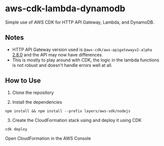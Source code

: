 # aws-cdk-lambda-dynamodb
Simple use of AWS CDK for HTTP API Gateway, Lambda, and DynamoDB.


## Notes
- HTTP API Gateway version used is `@aws-cdk/aws-apigatewayv2-alpha` [2.8.0](https://www.npmjs.com/package/@aws-cdk/aws-apigatewayv2-alpha) and the API may now have differences.
- This is mostly to play around with CDK, the logic in the lambda functions is not robust and doesn't handle errors well at all. 

## How to Use

1. Clone the repository

2. Install the dependencies

```
npm install && npm install --prefix layers/aws-sdk/nodejs
```

3. Create the CloudFormation stack using and deploy it using CDK

```
cdk deploy
```

Open CloudFormation in the AWS Console
